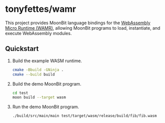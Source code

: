 # tonyfettes/wamr

This project provides MoonBit language bindings for the
[WebAssembly Micro Runtime (WAMR)](https://github.com/bytecodealliance/wasm-micro-runtime),
allowing MoonBit programs to load, instantiate, and execute WebAssembly modules.

## Quickstart

1. Build the example WASM runtime.

   ```bash
   cmake -Bbuild -GNinja .
   cmake --build build
   ```

2. Build the demo MoonBit program.

   ```bash
   cd test
   moon build --target wasm
   ```

3. Run the demo MoonBit program.

   ```bash
   ./build/src/main/main test/target/wasm/release/build/fib/fib.wasm
   ```
